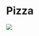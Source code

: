 # Pizza
![](file:///C:/Users/Maximo/Desktop/proyectos/proyecto16/portfolio.github.io/img/paginaWeb2.jpg)
